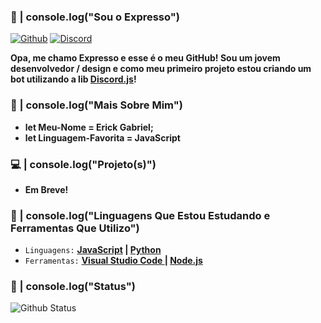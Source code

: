 ### 👋 | console.log("Sou o Expresso")
[![Github](https://img.shields.io/badge/-Github-000?style=flat&logo=Github&logoColor=white)](https://github.com/ExpressDeveloper) [![Discord](https://img.shields.io/badge/-Discord-7289da?style=flat&logo=Discord&logoColor=white)](hhttps://discord.gg/Expresso#9170)

**Opa, me chamo Expresso e esse é o meu GitHub! Sou um jovem desenvolvedor / design e como meu primeiro projeto estou criando um bot utilizando a lib [Discord.js](https://discord.js.org/)!**

### 👤 | console.log("Mais Sobre Mim")
- **let Meu-Nome = Erick Gabriel;**
- **let Linguagem-Favorita = JavaScript**

### 💻 | console.log("Projeto(s)")
- **Em Breve!**

### 🔧 | console.log("Linguagens Que Estou Estudando e Ferramentas Que Utilizo")
- `Linguagens:` **[JavaScript](https://www.javascript.com/) | [Python](https://www.python.org/)**
- `Ferramentas:` **[Visual Studio Code ](https://visualstudio.microsoft.com/pt-br/) | [Node.js](https://nodejs.org/)**

### 📃 | console.log("Status")
![Github Status](https://github-readme-stats.vercel.app/api/?username=ExpressDeveloper&show_icons=true&title_color=fff&icon_color=79ff97&text_color=9f9f9f&bg_color=151515)
<br>
